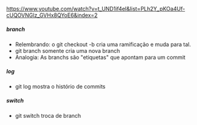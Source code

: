 https://www.youtube.com/watch?v=t_UND1if4eI&list=PLh2Y_pKOa4Uf-cUQOVNGlz_GVHx8QYoE6&index=2

##### branch
  * Relembrando: o git checkout -b <feature> cria uma ramificação e muda para tal.
  * git branch <feature> somente cria uma nova branch
  * Analogia: As branchs são "etiquetas" que apontam para um commit

##### log 
  * git log mostra o histório de commits

##### switch
  * git switch <feature> troca de branch